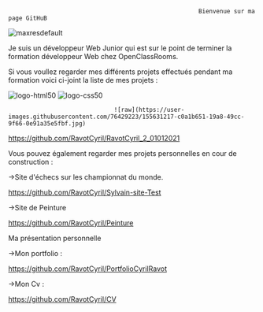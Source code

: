                                                           Bienvenue sur ma page GitHuB
![maxresdefault](https://user-images.githubusercontent.com/76429223/155630038-1e573084-f1d3-471a-8812-3ec08133341f.jpg)


Je suis un développeur Web Junior qui est sur le point de terminer la formation développeur Web chez OpenClassRooms. 

Si vous voullez regarder mes différents projets effectués pendant ma formation voici ci-joint la liste de mes projets : 

![logo-html50](https://user-images.githubusercontent.com/76429223/155630818-b508eb9f-8c5f-432c-aa72-e1fc05bd6aaa.png) ![logo-css50](https://userimages.githubusercontent.com/76429223/155630820-e6d89416-9b7c-4e18-a4d9-c6ad7a776707.png)

                                  ![raw](https://user-images.githubusercontent.com/76429223/155631217-c0a1b651-19a8-49cc-9f66-0e91a35e5fbf.jpg)


https://github.com/RavotCyril/RavotCyril_2_01012021

Vous pouvez également regarder mes projets personnelles en cour de construction :

->Site d'échecs sur les championnat du monde.

https://github.com/RavotCyril/Sylvain-site-Test

->Site de Peinture 

https://github.com/RavotCyril/Peinture

Ma présentation personnelle 

->Mon portfolio : 

https://github.com/RavotCyril/PortfolioCyrilRavot

->Mon Cv :

https://github.com/RavotCyril/CV
